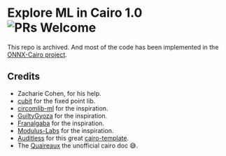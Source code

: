 # Explore ML in Cairo 1.0 ![PRs Welcome](https://img.shields.io/badge/PRs-welcome-green.svg)

This repo is archived. And most of the code has been implemented in the [ONNX-Cairo project](https://github.com/franalgaba/onnx-cairo).

## Credits
- Zacharie Cohen, for his help.
- [cubit](https://github.com/influenceth/cubit) for the fixed point lib.
- [circomlib-ml](https://github.com/socathie/circomlib-ml) for the inspiration.
- [GuiltyGyoza](https://github.com/guiltygyoza/tiny-dnn-on-starknet) for the inspiration.
- [Franalgaba](https://github.com/franalgaba/neural-network-cairo/tree/main/src) for the inspiration.
- [Modulus-Labs](https://github.com/Modulus-Labs/RockyBot) for the inspiration.
- [Auditless](https://github.com/auditless) for this great [cairo-template](https://github.com/auditless/cairo-template).
- The [Quaireaux](https://github.com/keep-starknet-strange/quaireaux) the unofficial cairo doc 😅.
